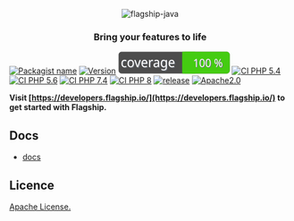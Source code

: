 <p align="center">
<img  src="https://mk0abtastybwtpirqi5t.kinstacdn.com/wp-content/uploads/picture-solutions-persona-product-flagship.jpg"  width="211"  height="182"  alt="flagship-java"  />
</p>
<h3 align="center">Bring your features to life</h3>

[![Packagist name](https://badgen.net/packagist/name/flagship-io/flagship-php-sdk)](https://packagist.org/packages/flagship-io/flagship-php-sdk)
[![Version](https://badgen.net/packagist/php/flagship-io/flagship-php-sdk)](https://github.com/flagship-io/flagship-php-sdk/)
![Code Coverage Badge](./badge_php_5_4.svg)
[![CI PHP 5.4](https://github.com/flagship-io/flagship-php-sdk-dev/actions/workflows/CI_PHP_5_4.yml/badge.svg)](https://github.com/flagship-io/flagship-php-sdk-dev/actions/workflows/CI_PHP_5_4.yml) 
[![CI PHP 5.6](https://github.com/flagship-io/flagship-php-sdk-dev/actions/workflows/CI_PHP_5_6.yml/badge.svg)](https://github.com/flagship-io/flagship-php-sdk-dev/actions/workflows/CI_PHP_5_6.yml) 
[![CI PHP 7.4](https://github.com/flagship-io/flagship-php-sdk-dev/actions/workflows/CI_PHP_7.4.yml/badge.svg)](https://github.com/flagship-io/flagship-php-sdk-dev/actions/workflows/CI_PHP_7.4.yml) 
[![CI PHP 8](https://github.com/flagship-io/flagship-php-sdk-dev/actions/workflows/CI_PHP_8.yml/badge.svg)](https://github.com/flagship-io/flagship-php-sdk-dev/actions/workflows/CI_PHP_8.yml)
[![release](https://badgen.net/github/release/flagship-io/flagship-php-sdk)](https://github.com/flagship-io/flagship-php-sdk/releases)
[![Apache2.0](https://img.shields.io/badge/License-Apache%202.0-blue.svg)](http://www.apache.org/licenses/LICENSE-2.0)

**Visit [https://developers.flagship.io/](https://developers.flagship.io/) to get started with Flagship.**

## Docs
- [docs](https://docs.developers.flagship.io/docs/php-sdk)

## Licence

[Apache License.](https://github.com/flagship-io/flagship-php-sdk/blob/main/LICENSE)
